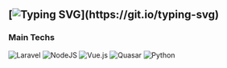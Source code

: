 [![Typing SVG](https://readme-typing-svg.herokuapp.com?color=008D82&size=30&lines=Ol%C3%A1!+%F0%9F%91%8B+Eu+sou+Andr%C3%A9!;Hi+there!+%F0%9F%91%8B+I'm+Andr%C3%A9!)](https://git.io/typing-svg)
--
### Main Techs
![Laravel](https://img.shields.io/badge/laravel-%23FF2D20.svg?style=for-the-badge&logo=laravel&logoColor=white)
![NodeJS](https://img.shields.io/badge/node.js-6DA55F?style=for-the-badge&logo=node.js&logoColor=white)
![Vue.js](https://img.shields.io/badge/vuejs-%2335495e.svg?style=for-the-badge&logo=vuedotjs&logoColor=%234FC08D)
![Quasar](https://img.shields.io/badge/Quasar-16B7FB?style=for-the-badge&logo=quasar&logoColor=black)
![Python](https://img.shields.io/badge/python-3670A0?style=for-the-badge&logo=python&logoColor=ffdd54)
<!--
**acneidert/acneidert** is a ✨ _special_ ✨ repository because its `README.md` (this file) appears on your GitHub profile.

Here are some ideas to get you started:

- 🔭 I’m currently working on ...
- 🌱 I’m currently learning ...
- 👯 I’m looking to collaborate on ...
- 🤔 I’m looking for help with ...
- 💬 Ask me about ...
- 📫 How to reach me: ...
- 😄 Pronouns: ...
- ⚡ Fun fact: ...
-->
